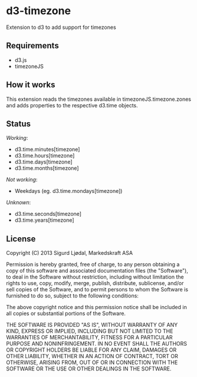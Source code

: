 # d3-timezone
Extension to d3 to add support for timezones

## Requirements
* d3.js
* timezoneJS

## How it works
This extension reads the timezones available in timezoneJS.timezone.zones and adds properties to the respective d3.time objects.

## Status
_Working_:
* d3.time.minutes[timezone]
* d3.time.hours[timezone]
* d3.time.days[timezone]
* d3.time.months[timezone]

_Not working_:
* Weekdays (eg. d3.time.mondays[timezone])

_Unknown_:
* d3.time.seconds[timezone]
* d3.time.years[timezone]

## License
Copyright (C) 2013 Sigurd Ljødal, Markedskraft ASA

Permission is hereby granted, free of charge, to any person obtaining a copy of this software and associated documentation files (the "Software"), to deal in the Software without restriction, including without limitation the rights to use, copy, modify, merge, publish, distribute, sublicense, and/or sell copies of the Software, and to permit persons to whom the Software is furnished to do so, subject to the following conditions:

The above copyright notice and this permission notice shall be included in all copies or substantial portions of the Software.

THE SOFTWARE IS PROVIDED "AS IS", WITHOUT WARRANTY OF ANY KIND, EXPRESS OR IMPLIED, INCLUDING BUT NOT LIMITED TO THE WARRANTIES OF MERCHANTABILITY, FITNESS FOR A PARTICULAR PURPOSE AND NONINFRINGEMENT. IN NO EVENT SHALL THE AUTHORS OR COPYRIGHT HOLDERS BE LIABLE FOR ANY CLAIM, DAMAGES OR OTHER LIABILITY, WHETHER IN AN ACTION OF CONTRACT, TORT OR OTHERWISE, ARISING FROM, OUT OF OR IN CONNECTION WITH THE SOFTWARE OR THE USE OR OTHER DEALINGS IN THE SOFTWARE.
